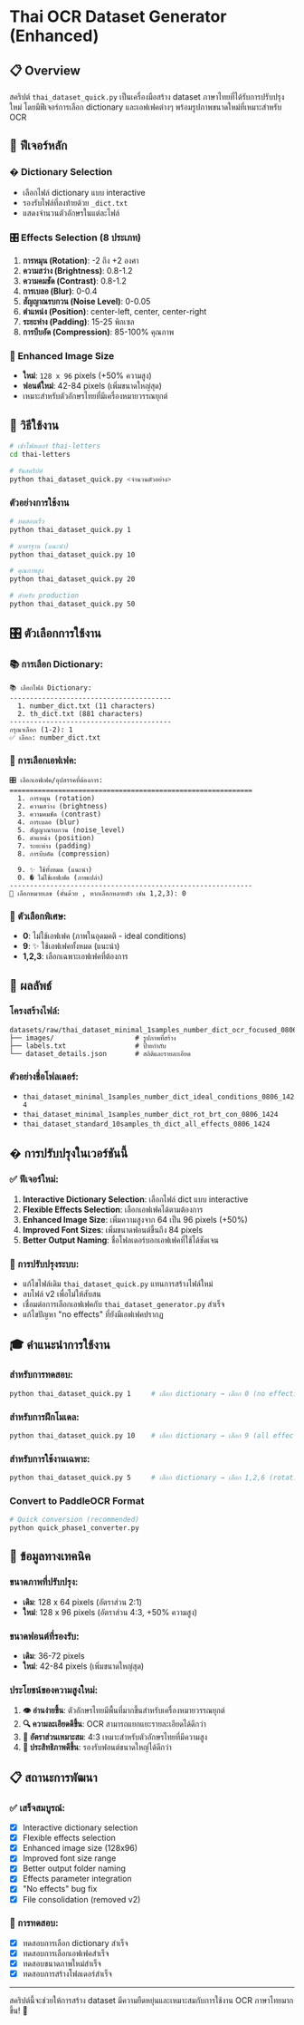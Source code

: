 # Thai OCR Dataset Generator (Enhanced)

## 📋 Overview
สคริปต์ `thai_dataset_quick.py` เป็นเครื่องมือสร้าง dataset ภาษาไทยที่ได้รับการปรับปรุงใหม่ โดยมีฟีเจอร์การเลือก dictionary และเอฟเฟคต่างๆ พร้อมรูปภาพขนาดใหม่ที่เหมาะสำหรับ OCR

## 🎯 ฟีเจอร์หลัก

### � Dictionary Selection
- เลือกไฟล์ dictionary แบบ interactive
- รองรับไฟล์ที่ลงท้ายด้วย `_dict.txt`
- แสดงจำนวนตัวอักษรในแต่ละไฟล์

### 🎛️ Effects Selection (8 ประเภท)
1. **การหมุน (Rotation)**: -2 ถึง +2 องศา
2. **ความสว่าง (Brightness)**: 0.8-1.2
3. **ความคมชัด (Contrast)**: 0.8-1.2
4. **การเบลอ (Blur)**: 0-0.4
5. **สัญญาณรบกวน (Noise Level)**: 0-0.05
6. **ตำแหน่ง (Position)**: center-left, center, center-right
7. **ระยะห่าง (Padding)**: 15-25 พิกเซล
8. **การบีบอัด (Compression)**: 85-100% คุณภาพ

### 📐 Enhanced Image Size
- **ใหม่**: `128 x 96` pixels (+50% ความสูง)
- **ฟอนต์ใหม่**: 42-84 pixels (เพิ่มขนาดใหญ่สุด)
- เหมาะสำหรับตัวอักษรไทยที่มีเครื่องหมายวรรณยุกต์

## 🚀 วิธีใช้งาน

```bash
# เข้าโฟลเดอร์ thai-letters
cd thai-letters

# รันสคริปต์
python thai_dataset_quick.py <จำนวนตัวอย่าง>
```

### ตัวอย่างการใช้งาน

```bash
# ทดสอบเร็ว
python thai_dataset_quick.py 1

# มาตรฐาน (แนะนำ)
python thai_dataset_quick.py 10

# คุณภาพสูง
python thai_dataset_quick.py 20

# สำหรับ production
python thai_dataset_quick.py 50
```

## 🎛️ ตัวเลือกการใช้งาน

### 📚 การเลือก Dictionary:
```
📚 เลือกไฟล์ Dictionary:
----------------------------------------
  1. number_dict.txt (11 characters)
  2. th_dict.txt (881 characters)
----------------------------------------
กรุณาเลือก (1-2): 1
✅ เลือก: number_dict.txt
```

### 🎨 การเลือกเอฟเฟค:
```
🎛️ เลือกเอฟเฟค/อุปสรรคที่ต้องการ:
============================================================
  1. การหมุน (rotation)
  2. ความสว่าง (brightness)
  3. ความคมชัด (contrast)
  4. การเบลอ (blur)
  5. สัญญาณรบกวน (noise_level)
  6. ตำแหน่ง (position)
  7. ระยะห่าง (padding)
  8. การบีบอัด (compression)
  
  9. ✨ ใช้ทั้งหมด (แนะนำ)
  0. � ไม่ใช้เอฟเฟค (ภาพเปล่า)
------------------------------------------------------------
🎯 เลือกหมายเลข (คั่นด้วย , หากเลือกหลายตัว เช่น 1,2,3): 0
```

### 🎯 ตัวเลือกพิเศษ:
- **0**: ไม่ใช้เอฟเฟค (ภาพในอุดมคติ - ideal conditions)
- **9**: ✨ ใช้เอฟเฟคทั้งหมด (แนะนำ)
- **1,2,3**: เลือกเฉพาะเอฟเฟคที่ต้องการ

## 📁 ผลลัพธ์

### โครงสร้างไฟล์:
```
datasets/raw/thai_dataset_minimal_1samples_number_dict_ocr_focused_0806_1409/
├── images/                    # รูปภาพที่สร้าง
├── labels.txt                 # ป้ายกำกับ
└── dataset_details.json       # สถิติและรายละเอียด
```

### ตัวอย่างชื่อโฟลเดอร์:
- `thai_dataset_minimal_1samples_number_dict_ideal_conditions_0806_1424`
- `thai_dataset_minimal_1samples_number_dict_rot_brt_con_0806_1424`
- `thai_dataset_standard_10samples_th_dict_all_effects_0806_1424`

## � การปรับปรุงในเวอร์ชันนี้

### ✅ ฟีเจอร์ใหม่:
1. **Interactive Dictionary Selection**: เลือกไฟล์ dict แบบ interactive
2. **Flexible Effects Selection**: เลือกเอฟเฟคได้ตามต้องการ
3. **Enhanced Image Size**: เพิ่มความสูงจาก 64 เป็น 96 pixels (+50%)
4. **Improved Font Sizes**: เพิ่มขนาดฟอนต์ขึ้นถึง 84 pixels
5. **Better Output Naming**: ชื่อโฟลเดอร์บอกเอฟเฟคที่ใช้ได้ชัดเจน

### 🔧 การปรับปรุงระบบ:
- แก้ไขไฟล์เดิม `thai_dataset_quick.py` แทนการสร้างไฟล์ใหม่
- ลบไฟล์ v2 เพื่อไม่ให้สับสน
- เชื่อมต่อการเลือกเอฟเฟคกับ `thai_dataset_generator.py` สำเร็จ
- แก้ไขปัญหา "no effects" ที่ยังมีเอฟเฟคปรากฏ

## 🎓 คำแนะนำการใช้งาน

### สำหรับการทดสอบ:
```bash
python thai_dataset_quick.py 1     # เลือก dictionary → เลือก 0 (no effects)
```

### สำหรับการฝึกโมเดล:
```bash
python thai_dataset_quick.py 10    # เลือก dictionary → เลือก 9 (all effects)
```

### สำหรับการใช้งานเฉพาะ:
```bash
python thai_dataset_quick.py 5     # เลือก dictionary → เลือก 1,2,6 (rotation, brightness, position)
```

### Convert to PaddleOCR Format
```bash
# Quick conversion (recommended)
python quick_phase1_converter.py
```

## 🔧 ข้อมูลทางเทคนิค

### ขนาดภาพที่ปรับปรุง:
- **เดิม**: 128 x 64 pixels (อัตราส่วน 2:1)
- **ใหม่**: 128 x 96 pixels (อัตราส่วน 4:3, +50% ความสูง)

### ขนาดฟอนต์ที่รองรับ:
- **เดิม**: 36-72 pixels
- **ใหม่**: 42-84 pixels (เพิ่มขนาดใหญ่สุด)

### ประโยชน์ของความสูงใหม่:
1. **👁️ อ่านง่ายขึ้น**: ตัวอักษรไทยมีพื้นที่มากขึ้นสำหรับเครื่องหมายวรรณยุกต์
2. **🔍 ความละเอียดดีขึ้น**: OCR สามารถแยกแยะรายละเอียดได้ดีกว่า
3. **📐 อัตราส่วนเหมาะสม**: 4:3 เหมาะสำหรับตัวอักษรไทยที่มีความสูง
4. **🚀 ประสิทธิภาพดีขึ้น**: รองรับฟอนต์ขนาดใหญ่ได้ดีกว่า

## 📋 สถานะการพัฒนา

### ✅ เสร็จสมบูรณ์:
- [x] Interactive dictionary selection
- [x] Flexible effects selection  
- [x] Enhanced image size (128x96)
- [x] Improved font size range
- [x] Better output folder naming
- [x] Effects parameter integration
- [x] "No effects" bug fix
- [x] File consolidation (removed v2)

### 🎯 การทดสอบ:
- [x] ทดสอบการเลือก dictionary สำเร็จ
- [x] ทดสอบการเลือกเอฟเฟคสำเร็จ
- [x] ทดสอบขนาดภาพใหม่สำเร็จ
- [x] ทดสอบการสร้างโฟลเดอร์สำเร็จ

---

สคริปต์นี้จะช่วยให้การสร้าง dataset มีความยืดหยุ่นและเหมาะสมกับการใช้งาน OCR ภาษาไทยมากขึ้น! 🚀
